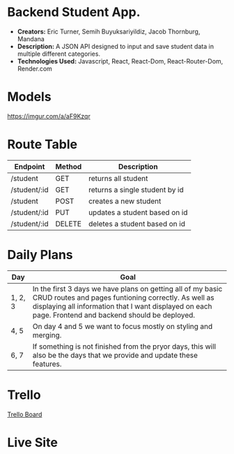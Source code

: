 # Backend Student App.
- **Creators:** Eric Turner, Semih Buyuksariyildiz, Jacob Thornburg, Mandana
- **Description:** A JSON API designed to input and save student data in multiple different categories.
- **Technologies Used:** Javascript, React, React-Dom, React-Router-Dom, Render.com



# Models
https://imgur.com/a/aF9Kzqr

# Route Table
| Endpoint | Method | Description |
|----------|--------|-------------|
| /student | GET | returns all student |
| /student/:id | GET | returns a single student by id |
| /student | POST | creates a new student|
| /student/:id | PUT | updates a student based on id |
| /student/:id | DELETE | deletes a student based on id |

# Daily Plans
| Day | Goal |
|-----|------|
| 1, 2, 3| In the first 3 days we have plans on getting all of my basic CRUD routes and pages funtioning correctly. As well as displaying all information that I want displayed on each page. Frontend and backend should be deployed.|
| 4, 5 | On day 4 and 5 we want to focus mostly on styling and merging.|
| 6, 7 |    If something is not finished from the pryor days, this will also be the days that we provide and update these features.| 

# Trello
[Trello Board](https://trello.com/invite/b/TShlunOt/ATTI0abf7e210b87e1d3b034e179b2b71de6AFACF11D/student-tracker-project)

# Live Site

